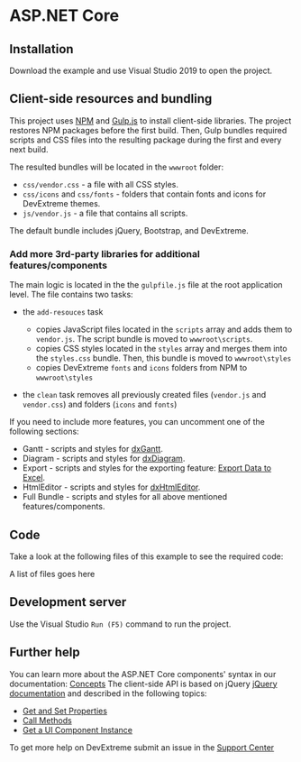 # ASP.NET Core

## Installation

Download the example and use Visual Studio 2019 to open the project. 

## Client-side resources and bundling

This project uses [NPM](https://www.npmjs.com/) and [Gulp.js](https://gulpjs.com/) to install client-side libraries. The project restores NPM packages before the first build. Then, Gulp bundles required scripts and CSS files into the resulting package during the first and every next build. 

The resulted bundles will be located in the `wwwroot` folder:
* `css/vendor.css` - a file with all CSS styles.
* `css/icons` and `css/fonts` - folders that contain fonts and icons for DevExtreme themes.
* `js/vendor.js` - a file that contains all scripts.

The default bundle includes jQuery, Bootstrap, and DevExtreme.

### Add more 3rd-party libraries for additional features/components 

The main logic is located in the the `gulpfile.js` file at the root application level. The file contains two tasks:

* the `add-resouces` task  

    * copies JavaScript files located in the `scripts` array and adds them to `vendor.js`. The script bundle is moved to `wwwroot\scripts`.
    * copies CSS styles located in the `styles` array and merges them into the `styles.css` bundle. Then, this bundle is moved to `wwwroot\styles`
    * copies DevExtreme `fonts` and `icons` folders from NPM  to `wwwroot\styles`

*  the `clean` task removes all previously created files (`vendor.js` and `vendor.css`) and folders (`icons` and `fonts`)

If you need to include more features, you can uncomment one of the following sections:

* Gantt - scripts and styles for [dxGantt](https://js.devexpress.com/DevExtreme/Guide/UI_Components/Gantt/Getting_Started_with_Gantt/).
* Diagram - scripts and styles for [dxDiagram](https://js.devexpress.com/DevExtreme/Guide/UI_Components/Diagram/Getting_Started_with_Diagram/).
* Export  - scripts and styles for the exporting feature: [Export Data to Excel](https://js.devexpress.com/DevExtreme/Guide/UI_Components/DataGrid/Getting_Started_with_DataGrid/#Export_Data). 
* HtmlEditor - scripts and styles for [dxHtmlEditor](https://js.devexpress.com/DevExtreme/Guide/UI_Components/HtmlEditor/Overview/).
* Full Bundle - scripts and styles for all above mentioned features/components.  

## Code

Take a look at the following files of this example to see the required code: 

A list of files goes here

## Development server

Use the Visual Studio `Run (F5)` command to run the project.

## Further help

You can learn more about the ASP.NET Core components' syntax in our documentation: [Concepts](https://docs.devexpress.com/AspNetCore/400574/devextreme-based-controls/concepts/razor-syntax)
The client-side API is based on jQuery [jQuery documentation](https://api.jquery.com/) and described in the following topics: 
* [Get and Set Properties](https://js.devexpress.com/DevExtreme/Guide/jQuery_Components/Component_Configuration_Syntax/#Get_and_Set_Properties)
* [Call Methods](https://js.devexpress.com/DevExtreme/Guide/jQuery_Components/Component_Configuration_Syntax/#Call_Methods)
* [Get a UI Component Instance](https://js.devexpress.com/DevExtreme/Guide/jQuery_Components/Component_Configuration_Syntax/#Get_a_UI_Component_Instance)

To get more help on DevExtreme submit an issue in the [Support Center](https://www.devexpress.com/Support/Center/Question/Create)


